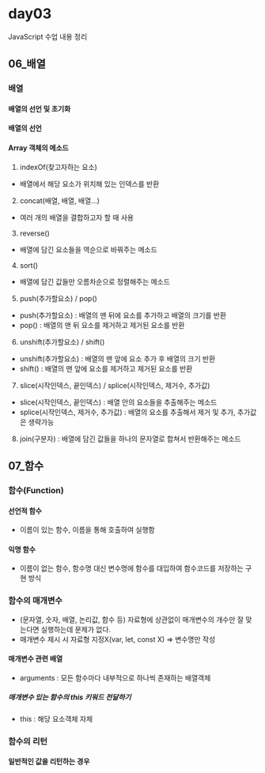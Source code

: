 # day03
JavaScript 수업 내용 정리

## 06_배열

### 배열

#### 배열의 선언 및 초기화

#### 배열의 선언

#### Array 객체의 메소드
1. indexOf(찾고자하는 요소)
* 배열에서 해당 요소가 위치해 있는 인덱스를 반환
2. concat(배열, 배열, 배열...)
* 여러 개의 배열을 결합하고자 할 때 사용
3. reverse()
* 배열에 담긴 요소들을 역순으로 바꿔주는 메소드
4. sort()
* 배열에 담긴 값들만 오름차순으로 정렬해주는 메소드
5. push(추가할요소) / pop()
* push(추가할요소) : 배열의 맨 뒤에 요소를 추가하고 배열의 크기를 반환
* pop() : 배열의 맨 뒤 요소를 제거하고 제거된 요소를 반환
6. unshift(추가할요소) / shift()
* unshift(추가할요소) : 배열의 맨 앞에 요소 추가 후 배열의 크기 반환
* shift() : 배열의 맨 앞에 요소를 제거하고 제거된 요소를 반환
7. slice(시작인덱스, 끝인덱스) / splice(시작인덱스, 제거수, 추가값)
* slice(시작인덱스, 끝인덱스) : 배열 안의 요소들을 추출해주는 메소드
* splice(시작인덱스, 제거수, 추가값) : 배열의 요소를 추출해서 제거 및 추가, 추가값은 생략가능
8. join(구분자) : 배열에 담긴 값들을 하나의 문자열로 합쳐서 반환해주는 메소드

## 07_함수

### 함수(Function)
#### 선언적 함수
* 이름이 있는 함수, 이름을 통해 호출하여 실행함
#### 익명 함수
* 이름이 없는 함수, 함수명 대신 변수명에 함수를 대입하여 함수코드를 저장하는 구현 방식

### 함수의 매개변수
* (문자열, 숫자, 배열, 논리값, 함수 등) 자료형에 상관없이 매개변수의 개수만 잘 맞는다면 실행하는데 문제가 없다.
* 매개변수 제시 시 자료형 지정X(var, let, const X) => 변수명만 작성

#### 매개변수 관련 배열
* arguments : 모든 함수마다 내부적으로 하나씩 존재하는 배열객체

##### 매개변수 있는 함수의 this 키워드 전달하기
* this : 해당 요소객체 자체

### 함수의 리턴
#### 일반적인 값을 리턴하는 경우


